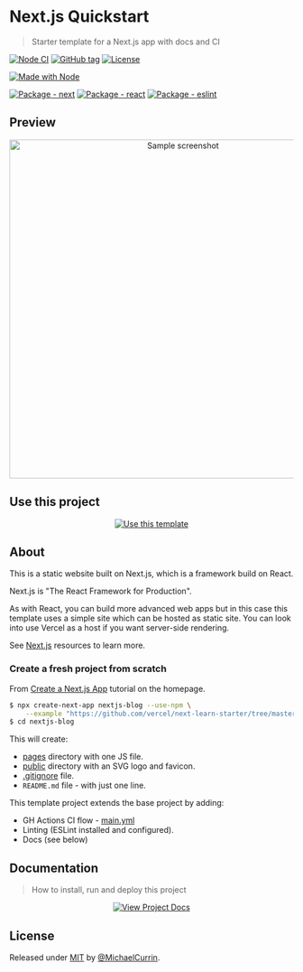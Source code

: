 # Next.js Quickstart
> Starter template for a Next.js app with docs and CI

<!-- Badges generated with: https://michaelcurrin.github.io/badge-generator/ -->

[![Node CI](https://github.com/MichaelCurrin/next-js-quickstart/workflows/Node%20CI/badge.svg)](https://github.com/MichaelCurrin/next-js-quickstart/actions)
[![GitHub tag](https://img.shields.io/github/tag/MichaelCurrin/next-js-quickstart)](https://github.com/MichaelCurrin/next-js-quickstart/releases/)
[![License](https://img.shields.io/badge/License-MIT-blue)](#license)

[![Made with Node](https://img.shields.io/badge/Node.js->=12-blue?logo=node.js&logoColor=white)](https://nodejs.org)

[![Package - next](https://img.shields.io/github/package-json/dependency-version/MichaelCurrin/next-quickstart/next?logo=next.js)](https://www.npmjs.com/package/next)
[![Package - react](https://img.shields.io/github/package-json/dependency-version/MichaelCurrin/next-quickstart/react?logo=react)](https://www.npmjs.com/package/react)
[![Package - eslint](https://img.shields.io/github/package-json/dependency-version/MichaelCurrin/next-quickstart/dev/eslint?logo=eslint)](https://www.npmjs.com/package/eslint)


## Preview

<div align="center">
    <img src="/sample.png" alt="Sample screenshot" title="Sample screenshot" width="600" />
</div>


## Use this project

<div align="center">

[![Use this template](https://img.shields.io/badge/generate-Use_this_template-2ea44f?style=for-the-badge)](https://github.com/MichaelCurrin/next-quickstart/generate)

</div>


## About

This is a static website built on Next.js, which is a framework build on React.

Next.js is "The React Framework for Production".

As with React, you can build more advanced web apps but in this case this template uses a simple site which can be hosted as static site. You can look into use Vercel as a host if you want server-side rendering.

See [Next.js](https://michaelcurrin.github.io/dev-resources/resources/javascript/packages/next/) resources to learn more.

### Create a fresh project from scratch

From [Create a Next.js App](https://nextjs.org/learn/basics/create-nextjs-app) tutorial on the homepage.

```sh
$ npx create-next-app nextjs-blog --use-npm \
    --example "https://github.com/vercel/next-learn-starter/tree/master/learn-starter"
$ cd nextjs-blog
```

This will create:

- [pages](/pages/) directory with one JS file.
- [public](/public/) directory with an SVG logo and favicon.
- [.gitignore](/.gitignore) file.
- `README.md` file - with just one line.

This template project extends the base project by adding:

- GH Actions CI flow - [main.yml](/.github/workflows/main.yml)
- Linting (ESLint installed and configured).
- Docs (see below)


## Documentation
> How to install, run and deploy this project

<div align="center">

[![View Project Docs](https://img.shields.io/badge/View-Project_Docs-blue?style=for-the-badge)](/docs/)

</div>


## License

Released under [MIT](/LICENSE) by [@MichaelCurrin](https://github.com/MichaelCurrin).
